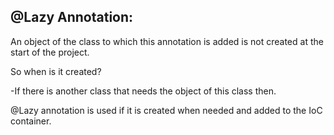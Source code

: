## **@Lazy Annotation:**

An object of the class to which this annotation is added is not created at the start of the project. 

So when is it created?

-If there is another class that needs the object of this class then.

@Lazy annotation is used if it is created when needed and added to the IoC container.